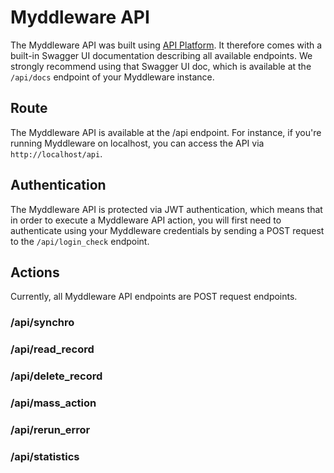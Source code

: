 
# Myddleware API

The Myddleware API was built using [API Platform](https://api-platform.com/). It therefore comes with a built-in Swagger UI documentation describing all available endpoints.
We strongly recommend using that Swagger UI doc, which is available at the ````/api/docs```` endpoint of your Myddleware instance.

## Route

The Myddleware API is available at the /api endpoint. 
For instance, if you're running Myddleware on localhost, you can access the API via
```http://localhost/api```.

## Authentication

The Myddleware API is protected via JWT authentication, which means that in order to execute a Myddleware API action,
you will first need to authenticate using your Myddleware credentials by sending a POST request to the ````/api/login_check```` endpoint.

## Actions

Currently, all Myddleware API endpoints are POST request endpoints.

### /api/synchro

### /api/read_record

### /api/delete_record

### /api/mass_action

### /api/rerun_error

### /api/statistics


